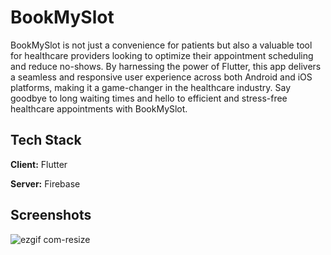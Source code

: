 
# BookMySlot

BookMySlot is not just a convenience for patients but also a valuable tool for healthcare providers looking to optimize their appointment scheduling and reduce no-shows. By harnessing the power of Flutter, this app delivers a seamless and responsive user experience across both Android and iOS platforms, making it a game-changer in the healthcare industry. Say goodbye to long waiting times and hello to efficient and stress-free healthcare appointments with BookMySlot.


## Tech Stack

**Client:** Flutter

**Server:** Firebase

## Screenshots
![ezgif com-resize](https://github.com/Asmit2021/book_my_slot/assets/113445568/dedb147f-c52a-49cb-9f33-e22e27539e4c)
